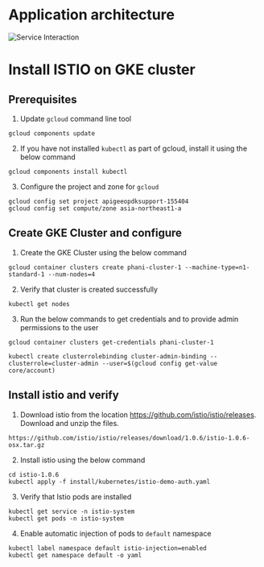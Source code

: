 # Application architecture 

![Service Interaction](https://github.com/phanibalaji/IstioSamples/blob/master/StandaloneSimpleEnvoy/Diagram.png)

# Install ISTIO on GKE cluster

## Prerequisites 

1. Update `gcloud` command line tool
```
gcloud components update
```

2. If you have not installed `kubectl` as part of gcloud, install it using the below command
```
gcloud components install kubectl
```

3. Configure the project and zone for `gcloud`
```
gcloud config set project apigeeopdksupport-155404
gcloud config set compute/zone asia-northeast1-a
```

## Create GKE Cluster and configure

1. Create the GKE Cluster using the below command
```
gcloud container clusters create phani-cluster-1 --machine-type=n1-standard-1 --num-nodes=4 
```

2. Verify that cluster is created successfully 
```
kubectl get nodes
```

3. Run the below commands to get credentials and to provide admin permissions to the user
```
gcloud container clusters get-credentials phani-cluster-1 

kubectl create clusterrolebinding cluster-admin-binding --clusterrole=cluster-admin --user=$(gcloud config get-value core/account)
```

## Install istio and verify 

1. Download istio from the location https://github.com/istio/istio/releases. Download and unzip the files.
```
https://github.com/istio/istio/releases/download/1.0.6/istio-1.0.6-osx.tar.gz
```

2. Install istio using the below command
```
cd istio-1.0.6
kubectl apply -f install/kubernetes/istio-demo-auth.yaml
```

3. Verify that Istio pods are installed
```
kubectl get service -n istio-system
kubectl get pods -n istio-system
```

4. Enable automatic injection of pods to `default` namespace
```
kubectl label namespace default istio-injection=enabled
kubectl get namespace default -o yaml
```